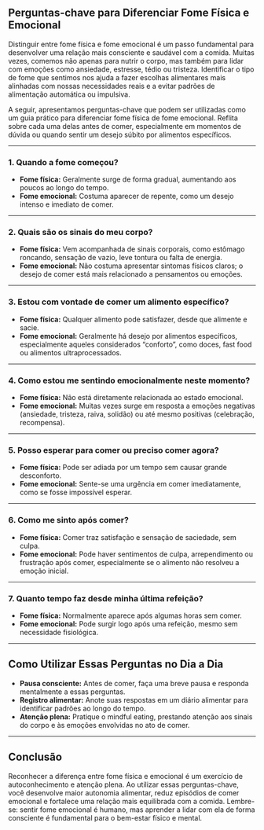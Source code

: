 
## Perguntas-chave para Diferenciar Fome Física e Emocional

Distinguir entre fome física e fome emocional é um passo fundamental para desenvolver uma relação mais consciente e saudável com a comida. Muitas vezes, comemos não apenas para nutrir o corpo, mas também para lidar com emoções como ansiedade, estresse, tédio ou tristeza. Identificar o tipo de fome que sentimos nos ajuda a fazer escolhas alimentares mais alinhadas com nossas necessidades reais e a evitar padrões de alimentação automática ou impulsiva.

A seguir, apresentamos perguntas-chave que podem ser utilizadas como um guia prático para diferenciar fome física de fome emocional. Reflita sobre cada uma delas antes de comer, especialmente em momentos de dúvida ou quando sentir um desejo súbito por alimentos específicos.

___

### 1. **Quando a fome começou?**

- **Fome física:** Geralmente surge de forma gradual, aumentando aos poucos ao longo do tempo.
- **Fome emocional:** Costuma aparecer de repente, como um desejo intenso e imediato de comer.

___

### 2. **Quais são os sinais do meu corpo?**

- **Fome física:** Vem acompanhada de sinais corporais, como estômago roncando, sensação de vazio, leve tontura ou falta de energia.
- **Fome emocional:** Não costuma apresentar sintomas físicos claros; o desejo de comer está mais relacionado a pensamentos ou emoções.

___

### 3. **Estou com vontade de comer um alimento específico?**

- **Fome física:** Qualquer alimento pode satisfazer, desde que alimente e sacie.
- **Fome emocional:** Geralmente há desejo por alimentos específicos, especialmente aqueles considerados “conforto”, como doces, fast food ou alimentos ultraprocessados.

___

### 4. **Como estou me sentindo emocionalmente neste momento?**

- **Fome física:** Não está diretamente relacionada ao estado emocional.
- **Fome emocional:** Muitas vezes surge em resposta a emoções negativas (ansiedade, tristeza, raiva, solidão) ou até mesmo positivas (celebração, recompensa).

___

### 5. **Posso esperar para comer ou preciso comer agora?**

- **Fome física:** Pode ser adiada por um tempo sem causar grande desconforto.
- **Fome emocional:** Sente-se uma urgência em comer imediatamente, como se fosse impossível esperar.

___

### 6. **Como me sinto após comer?**

- **Fome física:** Comer traz satisfação e sensação de saciedade, sem culpa.
- **Fome emocional:** Pode haver sentimentos de culpa, arrependimento ou frustração após comer, especialmente se o alimento não resolveu a emoção inicial.

___

### 7. **Quanto tempo faz desde minha última refeição?**

- **Fome física:** Normalmente aparece após algumas horas sem comer.
- **Fome emocional:** Pode surgir logo após uma refeição, mesmo sem necessidade fisiológica.

___

## Como Utilizar Essas Perguntas no Dia a Dia

- **Pausa consciente:** Antes de comer, faça uma breve pausa e responda mentalmente a essas perguntas.
- **Registro alimentar:** Anote suas respostas em um diário alimentar para identificar padrões ao longo do tempo.
- **Atenção plena:** Pratique o mindful eating, prestando atenção aos sinais do corpo e às emoções envolvidas no ato de comer.

___

## Conclusão

Reconhecer a diferença entre fome física e emocional é um exercício de autoconhecimento e atenção plena. Ao utilizar essas perguntas-chave, você desenvolve maior autonomia alimentar, reduz episódios de comer emocional e fortalece uma relação mais equilibrada com a comida. Lembre-se: sentir fome emocional é humano, mas aprender a lidar com ela de forma consciente é fundamental para o bem-estar físico e mental.
```
